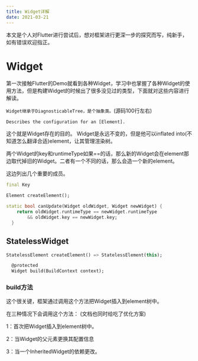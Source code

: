 ```yaml
---
title: Widget详解
date: 2021-03-21
---
```

本文是个人对Flutter进行尝试后，想对框架进行更深一步的探究而写，纯新手，如有错误欢迎指正。

# Widget
第一次接触Flutter的Demo就看到各种Widget，学习中也掌握了各种Widget的使用方法，但是构建Widget的时候出了很多没见过的类型，下面就对这些内容进行解读。

 `Widget继承于DiagnosticableTree，是个抽象类。`(源码100行左右)

`Describes the configuration for an [Element].`

这个就是Widget存在的目的。
Widget是永远不变的，但是他可以inflated into(不知道怎么翻译合适)element，让其管理渲染树。

两个Widget的key和runtimeType如果==的话，那么新的Widget会在element那边取代掉旧的Widget。二者有一个不同的话，那么会造一个新的element。


这边列出几个重要的成员。
```dart
final Key

Element createElement();

static bool canUpdate(Widget oldWidget, Widget newWidget) {
    return oldWidget.runtimeType == newWidget.runtimeType
        && oldWidget.key == newWidget.key;
  }
```

## StatelessWidget
```dart
StatelessElement createElement() => StatelessElement(this);

  @protected
  Widget build(BuildContext context);
```
### build方法
这个很关键，框架通过调用这个方法把Widget插入到element树中。

在三种情况下会调用这个方法：
(文档也同时给吃了优化方案)

1：首次把Widget插入到element树中。

2：当Widget的父元素更换其配置信息

3：当一个InheritedWidget的依赖更改。










